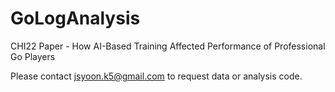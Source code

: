 # GoLogAnalysis
CHI22 Paper - How AI-Based Training Affected Performance of Professional Go Players 

Please contact jsyoon.k5@gmail.com to request data or analysis code.
